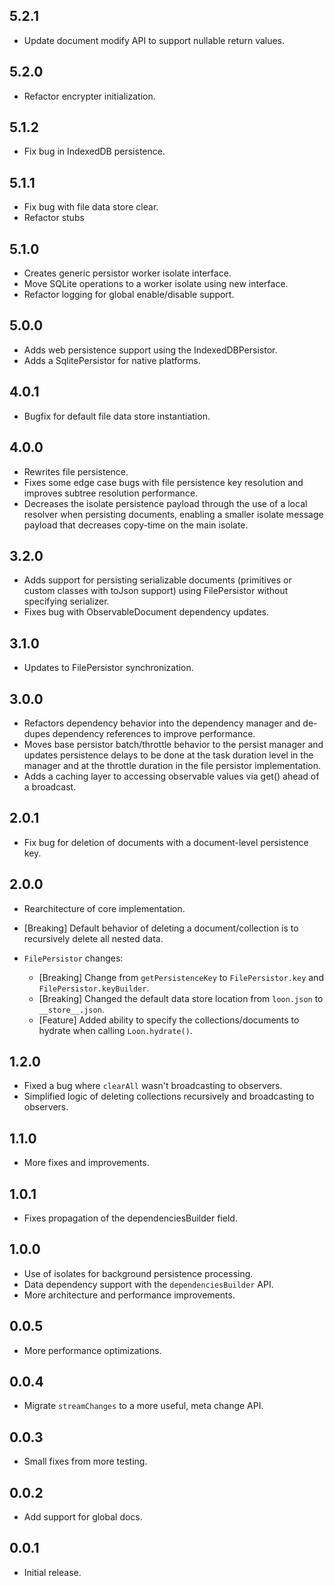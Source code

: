 ## 5.2.1

* Update document modify API to support nullable return values.

## 5.2.0

* Refactor encrypter initialization.

## 5.1.2

* Fix bug in IndexedDB persistence.

## 5.1.1

* Fix bug with file data store clear.
* Refactor stubs

## 5.1.0

* Creates generic persistor worker isolate interface.
* Move SQLite operations to a worker isolate using new interface.
* Refactor logging for global enable/disable support.

## 5.0.0

* Adds web persistence support using the IndexedDBPersistor.
* Adds a SqlitePersistor for native platforms.

## 4.0.1

* Bugfix for default file data store instantiation.

## 4.0.0

* Rewrites file persistence.
* Fixes some edge case bugs with file persistence key resolution and improves subtree resolution performance.
* Decreases the isolate persistence payload through the use of a local resolver when persisting documents, enabling a smaller isolate message payload that decreases
  copy-time on the main isolate.

## 3.2.0

* Adds support for persisting serializable documents (primitives or custom classes with toJson support)
  using FilePersistor without specifying serializer.
* Fixes bug with ObservableDocument dependency updates.

## 3.1.0

* Updates to FilePersistor synchronization.

## 3.0.0

* Refactors dependency behavior into the dependency manager and de-dupes dependency references to improve performance.
* Moves base persistor batch/throttle behavior to the persist manager and updates persistence delays to be done at the task duration level in the manager and at the throttle duration in the file persistor implementation.
* Adds a caching layer to accessing observable values via get() ahead of a broadcast.

## 2.0.1

* Fix bug for deletion of documents with a document-level persistence key. 

## 2.0.0

* Rearchitecture of core implementation.

* [Breaking] Default behavior of deleting a document/collection is to recursively delete all nested data.
* `FilePersistor` changes:
    * [Breaking] Change from `getPersistenceKey` to `FilePersistor.key` and `FilePersistor.keyBuilder`.
    * [Breaking] Changed the default data store location from `loon.json` to `__store__.json`.
    * [Feature] Added ability to specify the collections/documents to hydrate when calling `Loon.hydrate()`.

## 1.2.0

* Fixed a bug where `clearAll` wasn't broadcasting to observers.
* Simplified logic of deleting collections recursively and broadcasting to observers.

## 1.1.0

* More fixes and improvements.

## 1.0.1

* Fixes propagation of the dependenciesBuilder field.

## 1.0.0

* Use of isolates for background persistence processing.
* Data dependency support with the `dependenciesBuilder` API.
* More architecture and performance improvements.

## 0.0.5

* More performance optimizations.

## 0.0.4

* Migrate `streamChanges` to a more useful, meta change API.

## 0.0.3

* Small fixes from more testing.

## 0.0.2

* Add support for global docs.

## 0.0.1

* Initial release.
